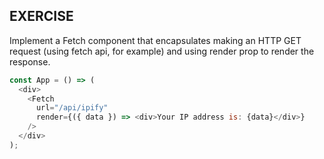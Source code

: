 ## EXERCISE

Implement a Fetch component that encapsulates making an HTTP GET request (using fetch api, for example) and using render prop to render the response.

```javascript
const App = () => (
  <div>
    <Fetch
      url="/api/ipify"
      render={({ data }) => <div>Your IP address is: {data}</div>}
    />
  </div>
);
```
